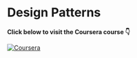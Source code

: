 # Design Patterns  

**Click below to visit the Coursera course 👇**  

[![Coursera](https://img.shields.io/badge/Coursera-Design%20Patterns-blue?style=for-the-badge&logo=Coursera)](https://www.coursera.org/learn/design-patterns)
